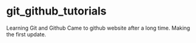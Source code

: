 # git_github_tutorials
Learning Git and Github
Came to github website after a long time.
Making the first update.

